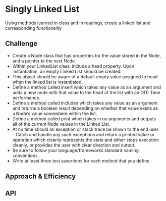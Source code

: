 # Singly Linked List
Using methods learned in class and in readings, create a linked list and corresponding functionality

## Challenge
- Create a Node class that has properties for the value stored in the Node, and a pointer to the next Node.
- Within your LinkedList class, include a head property. Upon instantiation, an empty Linked List should be created.
- This object should be aware of a default empty value assigned to head when the linked list is instantiated.
- Define a method called insert which takes any value as an argument and adds a new node with that value to the head of the list with an O(1) Time performance.
- Define a method called includes which takes any value as an argument and returns a boolean result depending on whether that value exists as a Node’s value somewhere within the list.
- Define a method called print which takes in no arguments and outputs all of the current Node values in the Linked List.
- At no time should an exception or stack trace be shown to the end user. - Catch and handle any such exceptions and return a printed value or operation which cleanly represents the state and either stops execution cleanly, or provides the user with clear direction and output.
- Be sure to follow your language/frameworks standard naming conventions.
- Write at least three test assertions for each method that you define.


## Approach & Efficiency
<!-- What approach did you take? Why? What is the Big O space/time for this approach? -->

## API
<!-- Description of each method publicly available to your Linked List -->